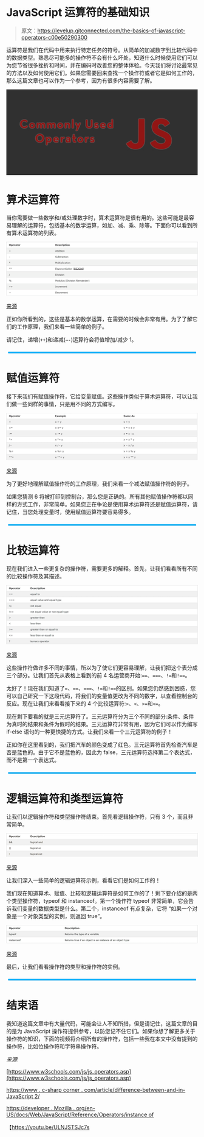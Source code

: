 # JavaScript 运算符的基础知识

> 原文：<https://levelup.gitconnected.com/the-basics-of-javascript-operators-c00e50290300>

运算符是我们在代码中用来执行特定任务的符号。从简单的加减数字到比较代码中的数据类型。熟悉尽可能多的操作符不会有什么坏处，知道什么时候使用它们可以为您节省很多挫折和时间，并在编码时改善您的整体体验。今天我们将讨论最常见的方法以及如何使用它们。如果您需要回来查找一个操作符或者它是如何工作的，那么这篇文章也可以作为一个参考，因为有很多内容需要了解。

![](img/0c32a1a88b725ab8ba3bf08ef964e091.png)

# 算术运算符

当你需要做一些数学和/或处理数字时，算术运算符是很有用的。这些可能是最容易理解的运算符，包括基本的数学运算，如加、减、乘、除等。下面你可以看到所有算术运算符的列表。

![](img/ea0368dd1427f94757c7a0651a0d8b6b.png)

[来源](https://www.w3schools.com/js/js_operators.asp)

正如你所看到的，这些是基本的数学运算，在需要的时候会非常有用。为了了解它们的工作原理，我们来看一些简单的例子。

请记住，递增(`++`)和递减(`—-`)运算符会将值增加/减少 1。

![](img/4722ef68cd12e3e457158bf8f032b758.png)

# 赋值运算符

接下来我们有赋值操作符，它给变量赋值。这些操作类似于算术运算符，可以让我们做一些同样的事情，只是用不同的方式编写。

![](img/24e81be177fa063de03aaf9d8789bff1.png)

[来源](https://www.w3schools.com/js/js_operators.asp)

为了更好地理解赋值操作符的工作原理，我们来看一个减法赋值操作符的例子。

如果您猜测 6 将被打印到控制台，那么您是正确的。所有其他赋值操作符都以同样的方式工作，非常简单。如果您正在争论是使用算术运算符还是赋值运算符，请记住，当您处理变量时，使用赋值运算符要容易得多。

![](img/4722ef68cd12e3e457158bf8f032b758.png)

# 比较运算符

现在我们进入一些更复杂的操作符，需要更多的解释。首先，让我们看看所有不同的比较操作符及其描述。

![](img/575649f9c276c66a95bb88dbee02499a.png)

[来源](https://www.w3schools.com/js/js_operators.asp)

这些操作符做许多不同的事情，所以为了使它们更容易理解，让我们把这个表分成三个部分。让我们首先从表格上看到的前 4 名运营商开始:`==`、`===`、`!=`和`!==`。

太好了！现在我们知道了`=`、`==`、`===`、`!=`和`!==`的区别。如果您仍然感到困惑，您可以自己研究一下这段代码，将我们的变量值更改为不同的数字，以查看控制台的反应。现在让我们来看看接下来的 4 个比较运算符:`>`、`<`、`>=`和`<=`。

现在剩下要看的就是三元运算符了。三元运算符分为三个不同的部分:条件、条件为真时的结果和条件为假时的结果。三元运算符非常有用，因为它们可以作为编写 if-else 语句的一种更快捷的方式。让我们来看一个三元运算符的例子！

正如你在这里看到的，我们把汽车的颜色变成了红色。三元运算符首先检查汽车是否是蓝色的。由于它不是蓝色的，因此为 false，三元运算符选择第二个表达式，而不是第一个表达式。

![](img/4722ef68cd12e3e457158bf8f032b758.png)

# 逻辑运算符和类型运算符

让我们以逻辑操作符和类型操作符结束。首先看逻辑操作符，只有 3 个，而且非常简单。

![](img/3512aea8cbdc9bd67d3e232eec7c5a29.png)

[来源](https://www.w3schools.com/js/js_operators.asp)

让我们深入一些简单的逻辑运算符示例，看看它们是如何工作的！

我们现在知道算术、赋值、比较和逻辑运算符是如何工作的了！剩下要介绍的是两个类型操作符，typeof 和 instanceof。第一个操作符 typeof 非常简单，它会告诉我们变量的数据类型是什么。第二个，instanceof 有点复杂，它将
“如果一个对象是一个对象类型的实例，则返回 true”。

![](img/efc6103790761ac3ff330ac2c6a1976f.png)

[来源](https://www.w3schools.com/js/js_operators.asp)

最后，让我们看看操作符的类型和操作符的实例。

![](img/4722ef68cd12e3e457158bf8f032b758.png)

# 结束语

我知道这篇文章中有大量代码，可能会让人不知所措，但是请记住，这篇文章的目的是为 JavaScript 操作符提供参考，以防您记不住它们。如果你想了解更多关于操作符的知识，下面的视频将介绍所有的操作符，包括一些我在本文中没有提到的操作符，比如位操作符和字符串操作符。

*来源*:

[https://www.w3schools.com/js/js_operators.asp](https://www.w3schools.com/js/js_operators.asp)

[https://www . c-sharp corner . com/article/difference-between-and-in-JavaScript 2/](https://www.c-sharpcorner.com/article/difference-between-and-in-javascript2/)

[https://developer . Mozilla . org/en-US/docs/Web/JavaScript/Reference/Operators/instance of](https://developer.mozilla.org/en-US/docs/Web/JavaScript/Reference/Operators/instanceof)

【https://youtu.be/ULNJSTSJc7s 